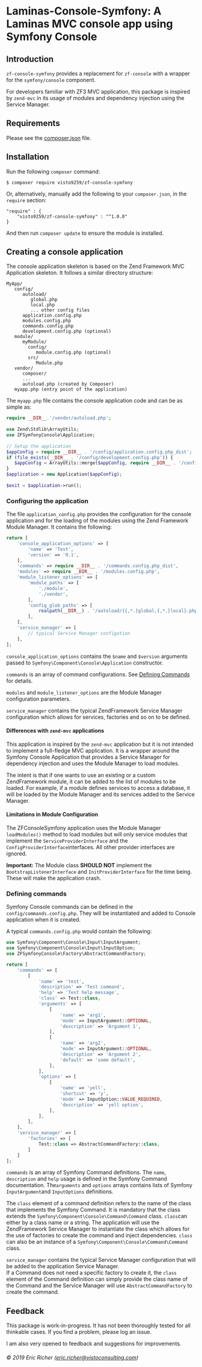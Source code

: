 # Laminas-Console-Symfony: A Laminas MVC console app using Symfony Console


## Introduction

`zf-console-symfony` provides a replacement for `zf-console` with a wrapper for the `symfony/console` component.

For developers familiar with ZF3 MVC application, this package is inspired by `zend-mvc` in its usage of modules and dependency injection using the Service Manager.

## Requirements

Please see the [composer.json](composer.json) file.

## Installation

Run the following `composer` command:

    $ composer require visto9259/zf-console-symfony
    
Or, alternatively, manually add the following to your `composer.json`, in the `require` section:

    "require" : {
        "visto9259/zf-console-symfony" : "^1.0.0"
    }

And then run `composer update` to ensure the module is installed.

## Creating a console application

The console application skeleton is based on the Zend Framework MVC Application skeleton.  It follows a similar directory structure:

    MyApp/
       config/
          autoload/
             global.php
             local.php
             ... other config files
          application.config.php
          modules.config.php
          commands.config.php
          development.config.php (optional)
       module/
          myModule/
            config/
               module.config.php (optional)
            src/
               Module.php
       vendor/
          composer/
          ...
          autoload.php (created by Composer)
       myapp.php (entry point of the application)
       
The `myapp.php` file contains the console application code and can be as simple as:
```php
require __DIR__.'/vendor/autoload.php';
     
use Zend\Stdlib\ArrayUtils;
use ZFSymfonyConsole\Application;
     
// Setup the application
$appConfig = require __DIR__ . '/config/application.config.php_dist';
if (file_exists(__DIR__ . '/config/development.config.php')) {
   $appConfig = ArrayUtils::merge($appConfig, require __DIR__ . '/config/development.config.php');
}
$application = new Application($appConfig);
     
$exit = $application->run();
```
### Configuring the application

The file `application_config.php` provides the configuration for the console application and for the loading of the modules using the Zend Framework Module Manager.  It contains the following:

```php
return [
    'console_application_options' => [
        'name' => 'Test',
        'version' => '0.1',
    ],
    'commands' => require __DIR__ . '/commands.config.php_dist',
    'modules' => require __DIR__ . '/modules.config.php',
    'module_listener_options' => [
        'module_paths' => [
            './module',
            './vendor',
        ],
        'config_glob_paths' => [
            realpath(__DIR__) . '/autoload/{{,*.}global,{,*.}local}.php',
        ],
    ],
    'service_manager' => [
        // typical Service Manager configation
    ],   
];
```
`console_application_options` contains the `$name` and `$version` arguments passed to `Symfony\Component\Console\Application` constructor.

`commands` is an array of command configurations.  See [Defining Commands](#DefiningCommands) for details.

`modules` and `module_listener_options` are the Module Manager configuration parameters.  

`service_manager` contains the typical ZendFramework Service Manager configuration which allows for services, factories and so on to be defined.
 
 #### Differences with `zend-mvc` applications
 
 This application is inspired by the `zend-mvc` application but it is not intended to implement a full-fledge MVC application.
 It is a wrapper around the Symfony Console Application that provides a Service Manager for dependency injection and uses the Module Manager to load modules.
 
 The intent is that if one wants to use an existing or a custom ZendFramework module, it can be added to the list of modules to be loaded.
 For example, if a module defines services to access a database, it will be loaded by the Module Manager and its services added to the Service Manager.
 

 
 #### Limitations in Module Configuration
 The ZFConsoleSymfony application uses the Module Manager `loadModules()` method to load modules but will only service modules that implement the `ServiceProviderInterface` and the `ConfigProviderInterface`interfaces.  All other provider interfaces are ignored.
 
 **Important:** The Module class **SHOULD NOT** implement the `BootstrapListenerInterface` and `InitProviderInterface` for the time being.  These will make the application crash.

### <a name="DefiningCommands"></a>Defining commands

Symfony Console commands can be defined in the `config/commands.config.php`.  They will be instantiated and added to Console application when it is created.

A typical `commands.config.php` would contain the following:

```php
use Symfony\Component\Console\Input\InputArgument;
use Symfony\Component\Console\Input\InputOption;
use ZFSymfonyConsole\Factory\AbstractCommandFactory;

return [
    'commands' => [
        [
            'name' => 'test',
            'description' => 'Test command',
            'help' => 'Test help message',
            'class' => Test::class,
            'arguments' => [
                [
                    'name' => 'arg1',
                    'mode' => InputArgument::OPTIONAL,
                    'description' => 'Argument 1',
                ],
                [
                    'name' => 'arg2',
                    'mode' => InputArgument::OPTIONAL,
                    'description' => 'Argument 2',
                    'default' => 'some default',
                ],
            ],
            'options' => [
                [
                    'name' => 'yell',
                    'shortcut' => 'y',
                    'mode' => InputOption::VALUE_REQUIRED,
                    'description' => 'yell option',
                ],
            ],
        ],
    ],
    'service_manager' => [
        'factories' => [
            Test::class => AbstractCommandFactory::class,
        ]
    ]
];
```

`commands` is an array of Symfony Command definitions.  The `name`, `description` and `help` usage is defined in the Symfony Command documentation.
The`arguments` and `options` arrays contains lists of Symfony `InputArgument`and `InputOptions` definitions.

The `class` element of a command definition refers to the name of the class that implements the Symfony Command.  It is mandatory that the class extends the `Symfony\Component\Console\Command\Command` class.
`class`can either by a class name or a string.  The application will use the ZendFramework Service Manager to instantiate the class which allows for the use of factories to create the command and inject dependencies.
`class` can also be an instance of a `Symfony\Component\Console\Command\Command` class.

`service_manager` contains the typical Service Manager configuration that will be added to the application Service Manager.  
If a Command does not need a specific factory to create it, the `class` element of the Command definition can simply provide the class name of the Command and the Service Manager will use `AbstractCommandFactory` to create the command. 

## Feedback

This package is work-in-progress.  It has not been thoroughly tested for all thinkable cases.  If you find a problem, please log an issue.

I am also very opened to feedback and suggestions for improvements.

###### &copy; 2019 Eric Richer (eric.richer@vistoconsulting.com)
